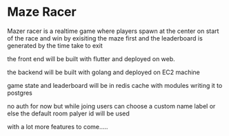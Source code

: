 # Maze Racer

Mazer racer is a realtime game where players spawn at the center on start of the race and win by exisiting the maze first and the leaderboard is generated by the time take to exit

the front end will be built with flutter and deployed on web.

the backend will be built with golang and deployed on EC2 machine

game state and leaderboard will be in redis cache with modules writing it to postgres

no auth for now but while joing users can choose a custom name label
or else the default room palyer id will be used

with a lot more features to come.....
